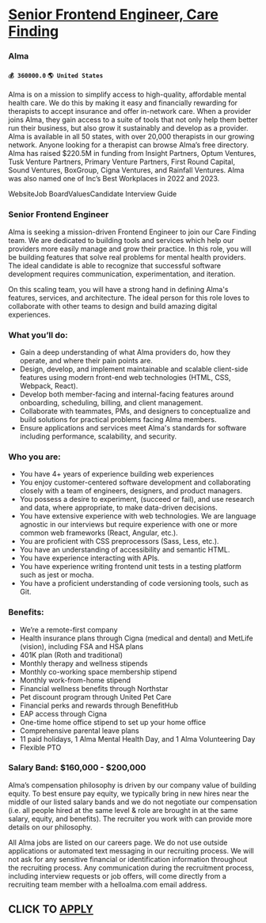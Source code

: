 # [Senior Frontend Engineer, Care Finding](https://www.remotewlb.com/apply/senior-frontend-engineer-care-finding-81465)  
### Alma  
#### `💰 360000.0` `🌎 United States`  

Alma is on a mission to simplify access to high-quality, affordable mental health care. We do this by making it easy and financially rewarding for therapists to accept insurance and offer in-network care. When a provider joins Alma, they gain access to a suite of tools that not only help them better run their business, but also grow it sustainably and develop as a provider. Alma is available in all 50 states, with over 20,000 therapists in our growing network. Anyone looking for a therapist can browse Alma’s free directory. Alma has raised $220.5M in funding from Insight Partners, Optum Ventures, Tusk Venture Partners, Primary Venture Partners, First Round Capital, Sound Ventures, BoxGroup, Cigna Ventures, and Rainfall Ventures. Alma was also named one of Inc’s Best Workplaces in 2022 and 2023.

WebsiteJob BoardValuesCandidate Interview Guide

### Senior Frontend Engineer

Alma is seeking a mission-driven Frontend Engineer to join our Care Finding team. We are dedicated to building tools and services which help our providers more easily manage and grow their practice. In this role, you will be building features that solve real problems for mental health providers. The ideal candidate is able to recognize that successful software development requires communication, experimentation, and iteration.

On this scaling team, you will have a strong hand in defining Alma's features, services, and architecture. The ideal person for this role loves to collaborate with other teams to design and build amazing digital experiences.

### What you’ll do:

  * Gain a deep understanding of what Alma providers do, how they operate, and where their pain points are.
  * Design, develop, and implement maintainable and scalable client-side features using modern front-end web technologies (HTML, CSS, Webpack, React).
  * Develop both member-facing and internal-facing features around onboarding, scheduling, billing, and client management.
  * Collaborate with teammates, PMs, and designers to conceptualize and build solutions for practical problems facing Alma members.
  * Ensure applications and services meet Alma's standards for software including performance, scalability, and security.

### Who you are:

  * You have 4+ years of experience building web experiences 
  * You enjoy customer-centered software development and collaborating closely with a team of engineers, designers, and product managers.
  * You possess a desire to experiment, (succeed or fail), and use research and data, where appropriate, to make data-driven decisions.
  * You have extensive experience with web technologies. We are language agnostic in our interviews but require experience with one or more common web frameworks (React, Angular, etc.).
  * You are proficient with CSS preprocessors (Sass, Less, etc.).
  * You have an understanding of accessibility and semantic HTML.
  * You have experience interacting with APIs.
  * You have experience writing frontend unit tests in a testing platform such as jest or mocha.
  * You have a proficient understanding of code versioning tools, such as Git.

### Benefits:

  * We’re a remote-first company 
  * Health insurance plans through Cigna (medical and dental) and MetLife (vision), including FSA and HSA plans
  * 401K plan (Roth and traditional)
  * Monthly therapy and wellness stipends
  * Monthly co-working space membership stipend
  * Monthly work-from-home stipend 
  * Financial wellness benefits through Northstar 
  * Pet discount program through United Pet Care 
  * Financial perks and rewards through BenefitHub
  * EAP access through Cigna 
  * One-time home office stipend to set up your home office
  * Comprehensive parental leave plans 
  * 11 paid holidays, 1 Alma Mental Health Day, and 1 Alma Volunteering Day
  * Flexible PTO

### Salary Band: $160,000 - $200,000

Alma’s compensation philosophy is driven by our company value of building equity. To best ensure pay equity, we typically bring in new hires near the middle of our listed salary bands and we do not negotiate our compensation (i.e. all people hired at the same level & role are brought in at the same salary, equity, and benefits). The recruiter you work with can provide more details on our philosophy.

All Alma jobs are listed on our careers page. We do not use outside applications or automated text messaging in our recruiting process. We will not ask for any sensitive financial or identification information throughout the recruiting process. Any communication during the recruitment process, including interview requests or job offers, will come directly from a recruiting team member with a helloalma.com email address.

  
## CLICK TO [APPLY](https://www.remotewlb.com/apply/senior-frontend-engineer-care-finding-81465)


